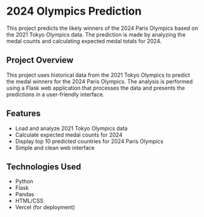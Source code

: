 # 2024 Olympics Prediction

This project predicts the likely winners of the 2024 Paris Olympics based on the 2021 Tokyo Olympics data. The prediction is made by analyzing the medal counts and calculating expected medal totals for 2024.

## Project Overview

This project uses historical data from the 2021 Tokyo Olympics to predict the medal winners for the 2024 Paris Olympics. The analysis is performed using a Flask web application that processes the data and presents the predictions in a user-friendly interface.

## Features

- Load and analyze 2021 Tokyo Olympics data
- Calculate expected medal counts for 2024
- Display top 10 predicted countries for 2024 Paris Olympics
- Simple and clean web interface

## Technologies Used

- Python
- Flask
- Pandas
- HTML/CSS
- Vercel (for deployment)

